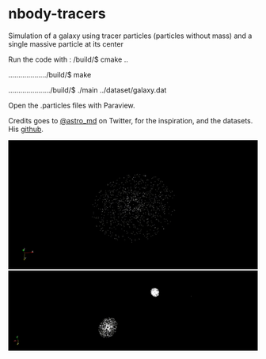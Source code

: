 # nbody-tracers
Simulation of a galaxy using tracer particles (particles without mass) and a single massive particle at its center 

Run the code with :  /build/$ cmake ..

  .................../build/$ make
                     
...................../build/$ ./main ../dataset/galaxy.dat
                     

Open the .particles files with Paraview.

Credits goes to [@astro_md](https://twitter.com/astro_md) on Twitter,
for the inspiration, and the datasets. His [github](https://github.com/mdelorme/gravity_solver_stream).

![One galaxy](https://raw.githubusercontent.com/Julien-Ar/nbody-tracers/main/gifs/single_galaxy.gif)
![Two_galaxies](https://raw.githubusercontent.com/Julien-Ar/nbody-tracers/main/gifs/two_galaxies.gif)
